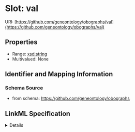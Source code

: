 # Slot: val

URI: [https://github.com/geneontology/obographs/val](https://github.com/geneontology/obographs/val)



<!-- no inheritance hierarchy -->




## Properties

* Range: [xsd:string](http://www.w3.org/2001/XMLSchema#string)
* Multivalued: None







## Identifier and Mapping Information







### Schema Source


* from schema: https://github.com/geneontology/obographs




## LinkML Specification

<details>
```yaml
name: val
from_schema: https://github.com/geneontology/obographs
rank: 1000
alias: val
domain_of:
- PropertyValue
range: string

```
</details>